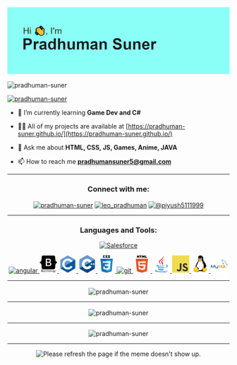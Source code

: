 <img src="header.png" alt="pradhuman-suner" />

<p align="left"> <img src="https://komarev.com/ghpvc/?username=pradhuman-suner&label=Profile%20views&color=0e75b6&style=flat" alt="pradhuman-suner" /> </p>

<p align="left"> <a href="https://github.com/ryo-ma/github-profile-trophy"><img src="https://github-profile-trophy.vercel.app/?username=pradhuman-suner" alt="pradhuman-suner" /></a> </p>

- 🌱 I’m currently learning **Game Dev and C#**

- 👨‍💻 All of my projects are available at [https://pradhuman-suner.github.io/](https://pradhuman-suner.github.io/)

- 💬 Ask me about **HTML, CSS, JS, Games, Anime, JAVA**

- 📫 How to reach me **pradhumansuner5@gmail.com**

<hr>
<h3 align="center">Connect with me:</h3>
<p align="center">
<a href="https://linkedin.com/in/pradhuman-suner" target="blank"><img align="center" src="https://raw.githubusercontent.com/rahuldkjain/github-profile-readme-generator/master/src/images/icons/Social/linked-in-alt.svg" alt="pradhuman-suner" height="30" width="40" /></a>
<a href="https://instagram.com/leo_pradhuman" target="blank"><img align="center" src="https://raw.githubusercontent.com/rahuldkjain/github-profile-readme-generator/master/src/images/icons/Social/instagram.svg" alt="leo_pradhuman" height="30" width="40" /></a>
<a href="https://www.hackerearth.com/@piyush5111999" target="blank"><img align="center" src="https://raw.githubusercontent.com/rahuldkjain/github-profile-readme-generator/master/src/images/icons/Social/hackerearth.svg" alt="@piyush5111999" height="30" width="40" /></a>
</p>

<hr>
<h3 align="center">Languages and Tools:</h3>
<p align="center"> <a href="https://www.salesforce.com" target="_blank" rel="noreferrer"> <img src="https://www.salesforce.com/news/wp-content/uploads/sites/3/2021/05/Salesforce-logo.jpg" alt="Salesforce" height="40"/> </a></p>
<p align="center"> <a href="https://angular.io" target="_blank" rel="noreferrer"> <img src="https://angular.io/assets/images/logos/angular/angular.svg" alt="angular" width="40" height="40"/> </a> <a href="https://getbootstrap.com" target="_blank" rel="noreferrer"> <img src="https://raw.githubusercontent.com/devicons/devicon/master/icons/bootstrap/bootstrap-plain-wordmark.svg" alt="bootstrap" width="40" height="40"/> </a> <a href="https://www.cprogramming.com/" target="_blank" rel="noreferrer"> <img src="https://raw.githubusercontent.com/devicons/devicon/master/icons/c/c-original.svg" alt="c" width="40" height="40"/> </a> <a href="https://www.w3schools.com/cpp/" target="_blank" rel="noreferrer"> <img src="https://raw.githubusercontent.com/devicons/devicon/master/icons/cplusplus/cplusplus-original.svg" alt="cplusplus" width="40" height="40"/> </a> <a href="https://www.w3schools.com/css/" target="_blank" rel="noreferrer"> <img src="https://raw.githubusercontent.com/devicons/devicon/master/icons/css3/css3-original-wordmark.svg" alt="css3" width="40" height="40"/> </a> <a href="https://git-scm.com/" target="_blank" rel="noreferrer"> <img src="https://www.vectorlogo.zone/logos/git-scm/git-scm-icon.svg" alt="git" width="40" height="40"/> </a> <a href="https://www.w3.org/html/" target="_blank" rel="noreferrer"> <img src="https://raw.githubusercontent.com/devicons/devicon/master/icons/html5/html5-original-wordmark.svg" alt="html5" width="40" height="40"/> </a> <a href="https://www.java.com" target="_blank" rel="noreferrer"> <img src="https://raw.githubusercontent.com/devicons/devicon/master/icons/java/java-original.svg" alt="java" width="40" height="40"/> </a> <a href="https://developer.mozilla.org/en-US/docs/Web/JavaScript" target="_blank" rel="noreferrer"> <img src="https://raw.githubusercontent.com/devicons/devicon/master/icons/javascript/javascript-original.svg" alt="javascript" width="40" height="40"/> </a> <a href="https://www.linux.org/" target="_blank" rel="noreferrer"> <img src="https://raw.githubusercontent.com/devicons/devicon/master/icons/linux/linux-original.svg" alt="linux" width="40" height="40"/> </a> <a href="https://www.mysql.com/" target="_blank" rel="noreferrer"> <img src="https://raw.githubusercontent.com/devicons/devicon/master/icons/mysql/mysql-original-wordmark.svg" alt="mysql" width="40" height="40"/> </a> </p>

<hr>

<p align="center"><img align="center" src="https://github-readme-stats.vercel.app/api/top-langs?username=pradhuman-suner&show_icons=true&locale=en&layout=compact" alt="pradhuman-suner" /></p>

<hr>

<p align="center"><img align="center" src="https://github-readme-stats.vercel.app/api?username=pradhuman-suner&show_icons=true&locale=en" alt="pradhuman-suner" /></p>
<hr>
<p align="center"><img align="center" src="https://github-readme-streak-stats.herokuapp.com/?user=pradhuman-suner&" alt="pradhuman-suner" /></p>
<hr>
<p align="center"><img height="400px" width="auto" src='https://random-memer.herokuapp.com/' title="Meme" alt="Please refresh the page if the meme doesn't show up."></p>

